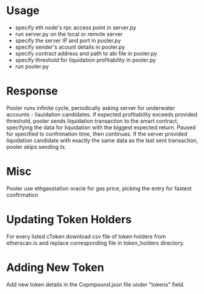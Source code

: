 # Usage
- specify eth node's rpc access point in server.py
- run server.py on the local or remote server
- specify the server IP and port in pooler.py
- specify sender's acount details in pooler.py
- specify contract address and path to abi file in pooler.py
- specify threshold for liquidation profitability in pooler.py
- run pooler.py

# Response
Pooler runs infinite cycle, periodically asking server for underwater accounts - liauidation candidates. If expected profitability exceeds provided threshold, pooler sends liquidation transaction to the smart contract, specifying the data for liquidation with the biggest expected return. Paused for specified tx confrimation time, then continues. If the server provided liquidation candidate with exactly the same data as the last sent transaction, pooler skips sending tx.

# Misc
Pooler use ethgasstation oracle for gas price, picking the entry for fastest confirmation

# Updating Token Holders
For every listed cToken download csv file of token holders from etherscan.io and replace corresponding file in token_holders directory.

# Adding New Token
Add new token details in the Copmpound.json file under "tokens" field.
